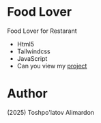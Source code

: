 # Food Lover
Food Lover for Restarant

- Html5
- Tailwindcss
- JavaScript
- Can you view my [project](https://kara-games.vercel.app/)

# Author 
(2025) Toshpo'latov Alimardon
